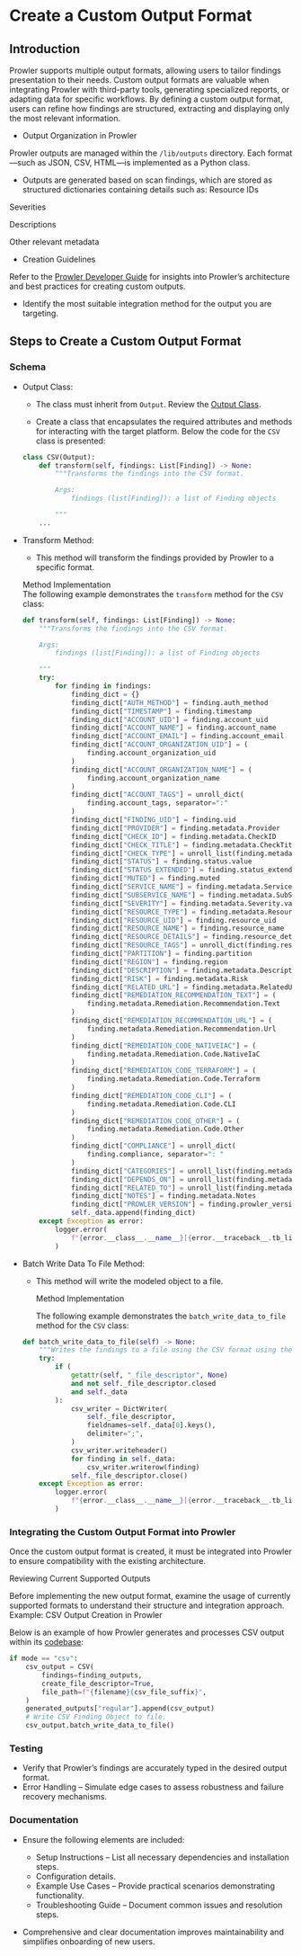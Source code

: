 # Create a Custom Output Format

## Introduction

Prowler supports multiple output formats, allowing users to tailor findings presentation to their needs. Custom output formats are valuable when integrating Prowler with third-party tools, generating specialized reports, or adapting data for specific workflows. By defining a custom output format, users can refine how findings are structured, extracting and displaying only the most relevant information.

* Output Organization in Prowler  

Prowler outputs are managed within the `/lib/outputs` directory. Each format—such as JSON, CSV, HTML—is implemented as a Python class.

* Outputs are generated based on scan findings, which are stored as structured dictionaries containing details such as: Resource IDs  
  
Severities  
  
Descriptions  
  
Other relevant metadata

* Creation Guidelines  

Refer to the [Prowler Developer Guide](https://docs.prowler.com/projects/prowler-open-source/en/latest/) for insights into Prowler’s architecture and best practices for creating custom outputs.

* Identify the most suitable integration method for the output you are targeting.

## Steps to Create a Custom Output Format

### Schema

* Output Class:
  
  * The class must inherit from `Output`. Review the [Output Class](https://github.com/prowler-cloud/prowler/blob/master/prowler/lib/outputs/output.py).
  
  * Create a class that encapsulates the required attributes and methods for interacting with the target platform. Below the code for the `CSV` class is presented:
  
  ```python title="CSV Class"
  class CSV(Output):
      def transform(self, findings: List[Finding]) -> None:
          """Transforms the findings into the CSV format.
  
          Args:
              findings (list[Finding]): a list of Finding objects
  
          """
      ...
  ```
* Transform Method:
  
  * This method will transform the findings provided by Prowler to a specific format. 
  
  Method Implementation  
    The following example demonstrates the `transform` method for the `CSV` class:
  
  ```python title="Transform"
  def transform(self, findings: List[Finding]) -> None:
      """Transforms the findings into the CSV format.
  
      Args:
          findings (list[Finding]): a list of Finding objects
  
      """
      try:
          for finding in findings:
              finding_dict = {}
              finding_dict["AUTH_METHOD"] = finding.auth_method
              finding_dict["TIMESTAMP"] = finding.timestamp
              finding_dict["ACCOUNT_UID"] = finding.account_uid
              finding_dict["ACCOUNT_NAME"] = finding.account_name
              finding_dict["ACCOUNT_EMAIL"] = finding.account_email
              finding_dict["ACCOUNT_ORGANIZATION_UID"] = (
                  finding.account_organization_uid
              )
              finding_dict["ACCOUNT_ORGANIZATION_NAME"] = (
                  finding.account_organization_name
              )
              finding_dict["ACCOUNT_TAGS"] = unroll_dict(
                  finding.account_tags, separator=":"
              )
              finding_dict["FINDING_UID"] = finding.uid
              finding_dict["PROVIDER"] = finding.metadata.Provider
              finding_dict["CHECK_ID"] = finding.metadata.CheckID
              finding_dict["CHECK_TITLE"] = finding.metadata.CheckTitle
              finding_dict["CHECK_TYPE"] = unroll_list(finding.metadata.CheckType)
              finding_dict["STATUS"] = finding.status.value
              finding_dict["STATUS_EXTENDED"] = finding.status_extended
              finding_dict["MUTED"] = finding.muted
              finding_dict["SERVICE_NAME"] = finding.metadata.ServiceName
              finding_dict["SUBSERVICE_NAME"] = finding.metadata.SubServiceName
              finding_dict["SEVERITY"] = finding.metadata.Severity.value
              finding_dict["RESOURCE_TYPE"] = finding.metadata.ResourceType
              finding_dict["RESOURCE_UID"] = finding.resource_uid
              finding_dict["RESOURCE_NAME"] = finding.resource_name
              finding_dict["RESOURCE_DETAILS"] = finding.resource_details
              finding_dict["RESOURCE_TAGS"] = unroll_dict(finding.resource_tags)
              finding_dict["PARTITION"] = finding.partition
              finding_dict["REGION"] = finding.region
              finding_dict["DESCRIPTION"] = finding.metadata.Description
              finding_dict["RISK"] = finding.metadata.Risk
              finding_dict["RELATED_URL"] = finding.metadata.RelatedUrl
              finding_dict["REMEDIATION_RECOMMENDATION_TEXT"] = (
                  finding.metadata.Remediation.Recommendation.Text
              )
              finding_dict["REMEDIATION_RECOMMENDATION_URL"] = (
                  finding.metadata.Remediation.Recommendation.Url
              )
              finding_dict["REMEDIATION_CODE_NATIVEIAC"] = (
                  finding.metadata.Remediation.Code.NativeIaC
              )
              finding_dict["REMEDIATION_CODE_TERRAFORM"] = (
                  finding.metadata.Remediation.Code.Terraform
              )
              finding_dict["REMEDIATION_CODE_CLI"] = (
                  finding.metadata.Remediation.Code.CLI
              )
              finding_dict["REMEDIATION_CODE_OTHER"] = (
                  finding.metadata.Remediation.Code.Other
              )
              finding_dict["COMPLIANCE"] = unroll_dict(
                  finding.compliance, separator=": "
              )
              finding_dict["CATEGORIES"] = unroll_list(finding.metadata.Categories)
              finding_dict["DEPENDS_ON"] = unroll_list(finding.metadata.DependsOn)
              finding_dict["RELATED_TO"] = unroll_list(finding.metadata.RelatedTo)
              finding_dict["NOTES"] = finding.metadata.Notes
              finding_dict["PROWLER_VERSION"] = finding.prowler_version
              self._data.append(finding_dict)
      except Exception as error:
          logger.error(
              f"{error.__class__.__name__}[{error.__traceback__.tb_lineno}]: {error}"
          )
  ```
* Batch Write Data To File Method:
  
  * This method will write the modeled object to a file. 
  
    Method Implementation  

    The following example demonstrates the `batch_write_data_to_file` method for the `CSV` class:
  
  ```python title="Batch Write Data To File"
  def batch_write_data_to_file(self) -> None:
      """Writes the findings to a file using the CSV format using the `Output._file_descriptor`."""
      try:
          if (
              getattr(self, "_file_descriptor", None)
              and not self._file_descriptor.closed
              and self._data
          ):
              csv_writer = DictWriter(
                  self._file_descriptor,
                  fieldnames=self._data[0].keys(),
                  delimiter=";",
              )
              csv_writer.writeheader()
              for finding in self._data:
                  csv_writer.writerow(finding)
              self._file_descriptor.close()
      except Exception as error:
          logger.error(
              f"{error.__class__.__name__}[{error.__traceback__.tb_lineno}]: {error}"
          )
  ```

### Integrating the Custom Output Format into Prowler

Once the custom output format is created, it must be integrated into Prowler to ensure compatibility with the existing architecture. 

Reviewing Current Supported Outputs  

Before implementing the new output format, examine the usage of currently supported formats to understand their structure and integration approach. Example: CSV Output Creation in Prowler

Below is an example of how Prowler generates and processes CSV output within its [codebase](https://github.com/prowler-cloud/prowler/blob/master/prowler/__main__.py):

```python title="CSV creation"
if mode == "csv":
    csv_output = CSV(
        findings=finding_outputs,
        create_file_descriptor=True,
        file_path=f"{filename}{csv_file_suffix}",
    )
    generated_outputs["regular"].append(csv_output)
    # Write CSV Finding Object to file.
    csv_output.batch_write_data_to_file()
```

### Testing

* Verify that Prowler’s findings are accurately typed in the desired output format.
* Error Handling – Simulate edge cases to assess robustness and failure recovery mechanisms.

### Documentation

* Ensure the following elements are included:
  
  * Setup Instructions – List all necessary dependencies and installation steps.
  * Configuration details.
  * Example Use Cases – Provide practical scenarios demonstrating functionality.  
  * Troubleshooting Guide – Document common issues and resolution steps.
  
* Comprehensive and clear documentation improves maintainability and simplifies onboarding of new users.
